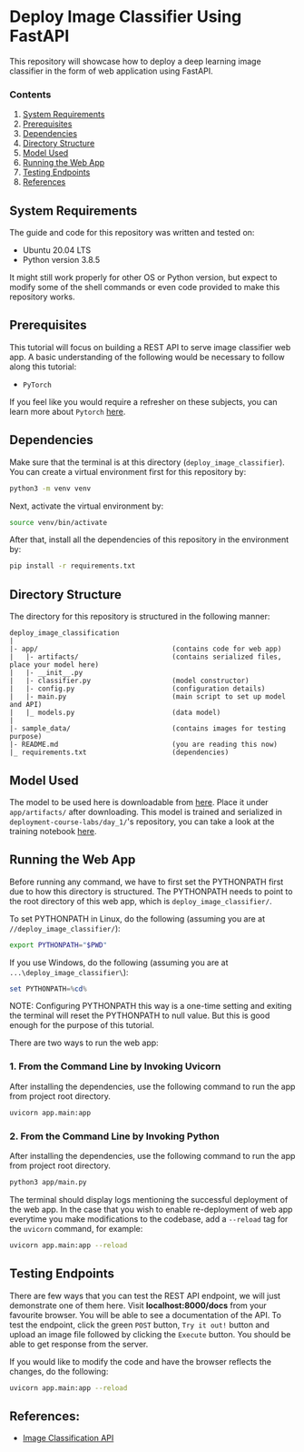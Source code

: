 # Deploy Image Classifier Using FastAPI

This repository will showcase how to deploy a deep learning image classifier in the form of web application using FastAPI.

### Contents
1. [System Requirements](#system-requirements)
2. [Prerequisites](#prerequisites)
3. [Dependencies](#dependencies)
4. [Directory Structure](#directory-structure)
5. [Model Used](#model-used)
6. [Running the Web App](#running-the-web-app)
7. [Testing Endpoints](#testing-endpoints)
8. [References](#references)

## System Requirements

The guide and code for this repository was written and tested on: 

* Ubuntu 20.04 LTS
* Python version 3.8.5 

It might still work properly for other OS or Python version, but expect to modify some of the shell commands or even code provided to make this repository works.

## Prerequisites

This tutorial will focus on building a REST API to serve image classifier web app. A basic understanding of the following would be necessary to follow along this tutorial:

* `PyTorch` 

If you feel like you would require a refresher on these subjects, you can learn more about `Pytorch` [here](https://pytorch.org/).

## Dependencies

Make sure that the terminal is at this directory (`deploy_image_classifier`). You can create a virtual environment first for this repository by:

```sh
python3 -m venv venv
```

Next, activate the virtual environment by:

```sh
source venv/bin/activate
```

After that, install all the dependencies of this repository in the environment by:

```sh
pip install -r requirements.txt
```

## Directory Structure
The directory for this repository is structured in the following manner:

```
deploy_image_classification
|
|- app/                                 (contains code for web app)
|   |- artifacts/                       (contains serialized files, place your model here)
|   |- __init__.py 
|   |- classifier.py                    (model constructor)
|   |- config.py                        (configuration details)
|   |- main.py                          (main script to set up model and API)
|   |_ models.py                        (data model)
|
|- sample_data/                         (contains images for testing purpose)
|- README.md                            (you are reading this now)
|_ requirements.txt                     (dependencies)
```

## Model Used 

The model to be used here is downloadable from [here](https://s3.eu-central-1.wasabisys.com/certifai/deployment-training-labs/models/fruit_classifier_state_dict.pt). Place it under `app/artifacts/` after downloading. This model is trained and serialized in `deployment-course-labs/day_1/`'s repository, you can take a look at the training notebook [here](https://github.com/CertifaiAI/deployment-course-labs/blob/main/day_1/image_classifier_demo.ipynb).

## Running the Web App

Before running any command, we have to first set the PYTHONPATH first due to how this directory is structured. The PYTHONPATH needs to point to the root directory of this web app, which is `deploy_image_classifier/`.

To set PYTHONPATH in Linux, do the following (assuming you are at `//deploy_image_classifier/`):

```sh
export PYTHONPATH="$PWD"
```

If you use Windows, do the following (assuming you are at `...\deploy_image_classifier\`):

```PowerShell
set PYTHONPATH=%cd%
```

NOTE: Configuring PYTHONPATH this way is a one-time setting and exiting the terminal will reset the PYTHONPATH to null value. But this is good enough for the purpose of this tutorial.

There are two ways to run the web app:

### 1. From the Command Line by Invoking Uvicorn 
After installing the dependencies, use the following command to run the app from project root directory.

```sh
uvicorn app.main:app
```

### 2. From the Command Line by Invoking Python
After installing the dependencies, use the following command to run the app from project root directory.

```sh
python3 app/main.py
```

The terminal should display logs mentioning the successful deployment of the web app. In the case that you wish to enable re-deployment of web app everytime you make modifications to the codebase, add a `--reload` tag for the `uvicorn` command, for example:

```sh
uvicorn app.main:app --reload
```

## Testing Endpoints
There are few ways that you can test the REST API endpoint, we will just demonstrate one of them here. Visit **localhost:8000/docs** from your favourite browser. You will be able to see a documentation of the API. To test the endpoint, click the green `POST` button, `Try it out!` button and upload an image file followed by clicking the `Execute` button. You should be able to get response from the server.

If you would like to modify the code and have the browser reflects the changes, do the following:

```sh
uvicorn app.main:app --reload
```

## References:
- [Image Classification API](https://github.com/jabertuhin/image-classification-api)